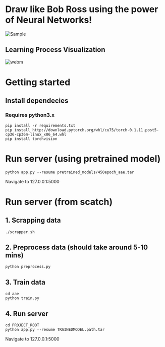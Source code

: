 # Draw like Bob Ross using the power of Neural Networks!

![Sample](https://i.imgur.com/9rdXfdM.png)

## Learning Process Visualization

![webm](https://thumbs.gfycat.com/DefenselessEminentKookaburra-size_restricted.gif)

# Getting started
## Install dependecies
### Requires python3.x
```
pip install -r requirements.txt
pip install http://download.pytorch.org/whl/cu75/torch-0.1.11.post5-cp36-cp36m-linux_x86_64.whl 
pip install torchvision
```

# Run server (using pretrained model)
```
python app.py --resume pretrained_models/450epoch_aae.tar
```

Navigate to 127.0.0.1:5000

# Run server (from scatch)
## 1. Scrapping data 
```
./scrapper.sh
```

## 2. Preprocess data (should take around 5-10 mins)
```
python preprocess.py
```

## 3. Train data
```
cd aae
python train.py
```

## 4. Run server
```
cd PROJECT_ROOT
python app.py --resume TRAINEDMODEL.path.tar
```

Navigate to 127.0.0.1:5000

